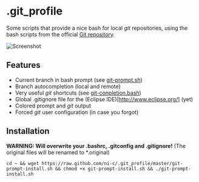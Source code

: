 # .git_profile

Some scripts that provide a nice bash for local *git* repositories, using the bash scripts from the official [Git repository](https://github.com/git/git/tree/master/contrib/completion).

![Screenshot](https://raw.github.com/ni-c/.git_profile/master/screenshot.png)

## Features

- Current branch in bash prompt (see [git-prompt.sh](https://github.com/git/git/blob/master/contrib/completion/git-prompt.sh))
- Branch autocompletion (local and remote)
- Very useful *git* shortcuts (see [git-conpletion.bash](https://github.com/git/git/blob/master/contrib/completion/git-completion.bash))
- Global .gitignore file for the (Eclipse IDE)[http://www.eclipse.org/] (yet)
- Colored prompt and *git* output
- Forced *git* user configuration (in case you forgot)

## Installation

**WARNING: Will overwrite your .bashrc, .gitconfig and .gitignore!** (The original files will be renamed to *.original)

    cd ~ && wget https://raw.github.com/ni-c/.git_profile/master/git-prompt-install.sh && chmod +x git-prompt-install.sh && ./git-prompt-install.sh